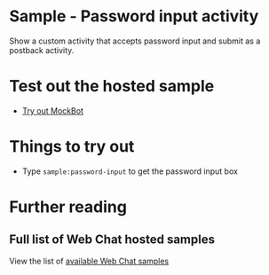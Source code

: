 # Sample - Password input activity

Show a custom activity that accepts password input and submit as a postback activity.

# Test out the hosted sample

- [Try out MockBot](https://microsoft.github.io/BotFramework-WebChat/10.b.customization-password-input)

# Things to try out

- Type `sample:password-input` to get the password input box

# Further reading

## Full list of Web Chat hosted samples

View the list of [available Web Chat samples](https://github.com/Microsoft/BotFramework-WebChat/tree/master/samples)
